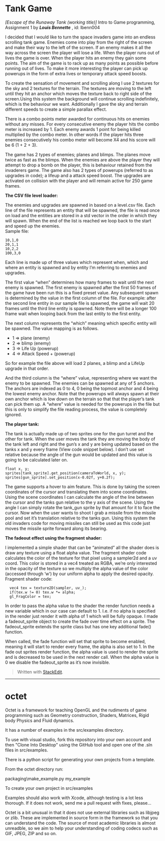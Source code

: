 


Tank Game
=========

 *[Escape of the Runaway Tank (working title)]*
 Intro to Game programming, Assignment 1
 by ***Louis Bennette*** , id: lbenn004

I decided that I would like to turn the space invaders game into an endless scrolling tank game.
Enemies come into play from the right of the screen and make their way to the left of the screen. If an enemy makes it all the way across the screen the player will lose a life. When the player runs out of lives the game is over. When the player hits an enemy they gain some points.
The aim of the game is to rack up as many points as possible before running out of lives.
To make it more interesting the player can pick up powerups in the form of extra lives or temporary attack speed boosts.


To create the sensation of movement and scrolling along I use 2 textures for the sky and 2 textures for the terrain. The textures are moving to the left until they hit an anchor which moves the texture back to right side of the screen.Using this system the background will continue scrolling indefinitely, which is the behaviour we want. Additionally I gave the sky and terrain different speeds to create a simple parallax effect. 

There is a combo points meter awarded for continuous hits on enemies without any misses. For every consecutive enemy the player hits the combo meter is increased by 1. Each enemy awards 1 point for being killed multiplied by the combo meter. In other words if the player hits three enemies consecutively his combo meter will become X4 and his score will be 6  (1 + 2 + 3).

The game has 2 types of enemies; planes and blimps.  The planes move twice as fast as the blimps. When the enemies are above the player they will attempt to drop a bomb on the player, this is behaviour retained from the invaderers game.
The game also has 2 types of powerups (referred to as upgrades in code); a lifeup and a attack speed boost. The upgrades are activated on collision with the player and will remain active for 250 game frames.




**The CSV file level loader:**

The enemies and upgrades are spawned in based on a level.csv file.
Each line of the file represents an entity that will be spawned, the file is read once on load and the entities are stored in a std vector in the order in which they will spawn. When the end of the list is reached we loop back to the start and speed up the enemies.  
Sample file:


    10,1,0
    20,1,1
    10,2,2
    100,3,0


Each line is made up of three values which represent when, which and where an entity is spawned and by entity I’m referring to enemies and upgrades.

The first value “when” determines how many frames to wait until the next enemy is spawned. The first enemy is spawned after the first 50 frames of the game have been run this is a fixed preset value. Any subsequent spawn is determined by the value in the first column of the file. For example: after the second line entity in our sample file is spawned, the game will wait 20 frames until the third line entity is spawned.
Note there will be a longer 100 frame wait when looping back from the last entity to the first entity.


The next column represents the “which” meaning which specific entity will be spawned.
The value mapping is as follows.

 - 1 => plane (enemy)  
 - 2 => blimp (enemy)  
 - 3 => Life Up (powerup) 
 - 4 => Attack Speed + (powerup)

So for example the file above will load 2 planes, a blimp and a LifeUp upgrade in that order.


And the third column is the “where” value, representing where we want the enemy to be spawned.
The enemies can be spawned at any of 5 anchors. The anchors are indexed as 0 to 4, 0 being the topmost anchor and 4 being the lowest enemy anchor.
Note that the powerups will always spawn at their own anchor which is low down on the terrain so that that the player’s tank can pick them up. A “where” value is needed for the powerups in the file but this is only to simplify the file reading process, the value is completely ignored.




**The player tank:**


The tank is actually made up of two sprites one for the gun turret and the other for tank.
When the user moves the tank they are moving the body of the tank left and right and the gun’s x and y are being updated based on the tanks x and y every frame (View code snippet below). I don’t use set relative because the angle of the gun would be updated and this value is going to be calculated later on.

    float x, y;
    sprites[tank_sprite].get_position(cameraToWorld, x, y);
    sprites[gun_sprite].set_position(x-0.02f, y+0.2f);


The game supports a hover to aim feature. This is done by taking the screen coordinates of the cursor and translating them into scene coordinates. Using the scene coordinates I can calculate the angle of the line between the cursor and the tanks gun relative to the y axis of the scene. Using the angle I can simply rotate the tank_gun sprite by that amount for it to face the cursor. Now when the user wants to shoot I grab a missile from the missile pool and set it’s translation relative to the tanks gun. Using this system the old invaders code for moving missiles can still be used as this code just moves the missile sprite forward along its bearing.




**The fadeout effect using the fragment shader:**

I implemented a simple shader that can be “animated” all the shader does is draw any texture using a float alpha value.  The fragment shader code calculates the color of the texture for that pixel using a sampler2d and a uv coord. This color is stored in a vec4 treated as RGBA, we’re only interested in the opacity of the texture so we multiply the alpha value of the color (accessed through ‘w’)  by our uniform alpha to apply the desired opacity.
Fragment shader code:

      vec4 tex = texture2D(sampler, uv_);
      if(tex.w != 0) tex.w *= alpha;
      gl_FragColor = tex; 


In order to pass the alpha value to the shader the render function needs a new variable which in our case can default to 1. I.e. if no alpha is specified in the render just render it with alpha of 1 which will be fully opaque. 
I made a fadeout_sprite object to create the fade over time effect on a sprite. The fadeout_sprite extends the sprite class but has one key additional fade() function. 

When called, the fade function will set that sprite to become enabled, meaning it will start to render every frame, the alpha is also set to 1. In the fade out sprites render function, the alpha value is used to render the sprite and  is decreased to be used in the next render call. When the alpha value is 0 we disable the fadeout_sprite as it’s now invisible.


> Written with [StackEdit](https://stackedit.io/).


----------


# octet

Octet is a framework for teaching OpenGL and the rudiments of game programming such
as Geometry construction, Shaders, Matrices, Rigid body Physics and Fluid dynamics.

It has a number of examples in the src/examples directory.

To use with visual studio, fork this repository into your own account and then
"Clone Into Desktop" using the GitHub tool and open one of the .sln files in src/examples.

There is a python script for generating your own projects from a template.

From the octet directory run:

packaging\make_example.py my_example

To create your own project in src/examples

Examples should also work with Xcode, although testing is a lot less thorough. If it does not work, send
me a pull request with fixes, please...

Octet is a bit unusual in that it does not use external libraries such as libjpeg or zlib.
These are implemented in source form in the framework so that you can understand the code.
The source of most academic libraries is almost unreadble, so we aim to help your understanding
of coding codecs such as GIF, JPEG, ZIP and so on.
